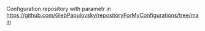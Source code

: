 Configuration repository  with parametr in https://github.com/GlebPapulovsky/repositoryForMyConfigurations/tree/main
